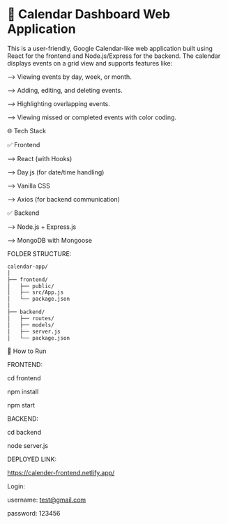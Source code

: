 # 📅 Calendar Dashboard Web Application

This is a user-friendly, Google Calendar-like web application built using React for the frontend and Node.js/Express for the backend. The calendar displays events on a grid view and supports features like:

--> Viewing events by day, week, or month.

--> Adding, editing, and deleting events.

--> Highlighting overlapping events.

--> Viewing missed or completed events with color coding.

🌐 Tech Stack

✅ Frontend

--> React (with Hooks)

--> Day.js (for date/time handling)

--> Vanilla CSS 

--> Axios (for backend communication)

✅ Backend 

--> Node.js + Express.js

--> MongoDB with Mongoose

FOLDER STRUCTURE:
```bash
calendar-app/
│
├── frontend/ 
│   ├── public/
│   ├── src/App.js
│   └── package.json
│
├── backend/            
│   ├── routes/
│   ├── models/
│   ├── server.js
│   └── package.json
```

🔧 How to Run 

FRONTEND:

cd frontend

npm install

npm start

BACKEND:

cd backend

node server.js

DEPLOYED LINK:

https://calender-frontend.netlify.app/

Login:

username: test@gmail.com

password: 123456

